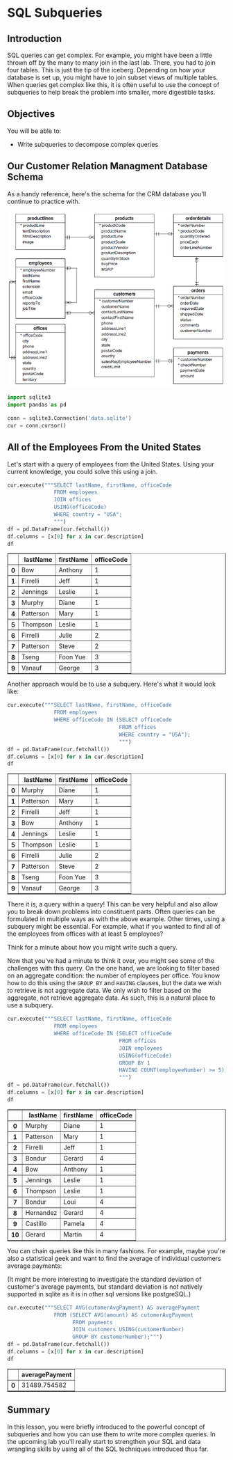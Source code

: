 
# SQL Subqueries

## Introduction

SQL queries can get complex. For example, you might have been a little thrown off by the many to many join in the last lab. There, you had to join four tables. This is just the tip of the iceberg. Depending on how your database is set up, you might have to join subset views of multiple tables. When queries get complex like this, it is often useful to use the concept of subqueries to help break the problem into smaller, more digestible tasks.

## Objectives

You will be able to:

* Write subqueries to decompose complex queries

## Our Customer Relation Managment Database Schema

As a handy reference, here's the schema for the CRM database you'll continue to practice with.

<img src="images/Database-Schema.png" width="600">


```python
import sqlite3
import pandas as pd
```


```python
conn = sqlite3.Connection('data.sqlite')
cur = conn.cursor()
```

## All of the Employees From the United States

Let's start with a query of employees from the United States. Using your current knowledge, you could solve this using a join.


```python
cur.execute("""SELECT lastName, firstName, officeCode
               FROM employees
               JOIN offices
               USING(officeCode)
               WHERE country = "USA";
               """)
df = pd.DataFrame(cur.fetchall())
df.columns = [x[0] for x in cur.description]
df
```




<div>
<style scoped>
    .dataframe tbody tr th:only-of-type {
        vertical-align: middle;
    }

    .dataframe tbody tr th {
        vertical-align: top;
    }

    .dataframe thead th {
        text-align: right;
    }
</style>
<table border="1" class="dataframe">
  <thead>
    <tr style="text-align: right;">
      <th></th>
      <th>lastName</th>
      <th>firstName</th>
      <th>officeCode</th>
    </tr>
  </thead>
  <tbody>
    <tr>
      <th>0</th>
      <td>Bow</td>
      <td>Anthony</td>
      <td>1</td>
    </tr>
    <tr>
      <th>1</th>
      <td>Firrelli</td>
      <td>Jeff</td>
      <td>1</td>
    </tr>
    <tr>
      <th>2</th>
      <td>Jennings</td>
      <td>Leslie</td>
      <td>1</td>
    </tr>
    <tr>
      <th>3</th>
      <td>Murphy</td>
      <td>Diane</td>
      <td>1</td>
    </tr>
    <tr>
      <th>4</th>
      <td>Patterson</td>
      <td>Mary</td>
      <td>1</td>
    </tr>
    <tr>
      <th>5</th>
      <td>Thompson</td>
      <td>Leslie</td>
      <td>1</td>
    </tr>
    <tr>
      <th>6</th>
      <td>Firrelli</td>
      <td>Julie</td>
      <td>2</td>
    </tr>
    <tr>
      <th>7</th>
      <td>Patterson</td>
      <td>Steve</td>
      <td>2</td>
    </tr>
    <tr>
      <th>8</th>
      <td>Tseng</td>
      <td>Foon Yue</td>
      <td>3</td>
    </tr>
    <tr>
      <th>9</th>
      <td>Vanauf</td>
      <td>George</td>
      <td>3</td>
    </tr>
  </tbody>
</table>
</div>



Another approach would be to use a subquery. Here's what it would look like:


```python
cur.execute("""SELECT lastName, firstName, officeCode
               FROM employees
               WHERE officeCode IN (SELECT officeCode
                                    FROM offices 
                                    WHERE country = "USA");
                                    """)
df = pd.DataFrame(cur.fetchall())
df.columns = [x[0] for x in cur.description]
df
```




<div>
<style scoped>
    .dataframe tbody tr th:only-of-type {
        vertical-align: middle;
    }

    .dataframe tbody tr th {
        vertical-align: top;
    }

    .dataframe thead th {
        text-align: right;
    }
</style>
<table border="1" class="dataframe">
  <thead>
    <tr style="text-align: right;">
      <th></th>
      <th>lastName</th>
      <th>firstName</th>
      <th>officeCode</th>
    </tr>
  </thead>
  <tbody>
    <tr>
      <th>0</th>
      <td>Murphy</td>
      <td>Diane</td>
      <td>1</td>
    </tr>
    <tr>
      <th>1</th>
      <td>Patterson</td>
      <td>Mary</td>
      <td>1</td>
    </tr>
    <tr>
      <th>2</th>
      <td>Firrelli</td>
      <td>Jeff</td>
      <td>1</td>
    </tr>
    <tr>
      <th>3</th>
      <td>Bow</td>
      <td>Anthony</td>
      <td>1</td>
    </tr>
    <tr>
      <th>4</th>
      <td>Jennings</td>
      <td>Leslie</td>
      <td>1</td>
    </tr>
    <tr>
      <th>5</th>
      <td>Thompson</td>
      <td>Leslie</td>
      <td>1</td>
    </tr>
    <tr>
      <th>6</th>
      <td>Firrelli</td>
      <td>Julie</td>
      <td>2</td>
    </tr>
    <tr>
      <th>7</th>
      <td>Patterson</td>
      <td>Steve</td>
      <td>2</td>
    </tr>
    <tr>
      <th>8</th>
      <td>Tseng</td>
      <td>Foon Yue</td>
      <td>3</td>
    </tr>
    <tr>
      <th>9</th>
      <td>Vanauf</td>
      <td>George</td>
      <td>3</td>
    </tr>
  </tbody>
</table>
</div>



There it is, a query within a query! This can be very helpful and also allow you to break down problems into constituent parts. Often queries can be formulated in multiple ways as with the above example. Other times, using a subquery might be essential. For example, what if you wanted to find all of the employees from offices with at least 5 employees?  

Think for a minute about how you might write such a query.  


Now that you've had a minute to think it over, you might see some of the challenges with this query. On the one hand, we are looking to filter based on an aggregate condition: the number of employees per office. You know how to do this using the `GROUP BY` and `HAVING` clauses, but the data we wish to retrieve is not aggregate data. We only wish to filter based on the aggregate, not retrieve aggregate data. As such, this is a natural place to use a subquery.


```python
cur.execute("""SELECT lastName, firstName, officeCode
               FROM employees
               WHERE officeCode IN (SELECT officeCode 
                                    FROM offices 
                                    JOIN employees
                                    USING(officeCode)
                                    GROUP BY 1
                                    HAVING COUNT(employeeNumber) >= 5);
                                    """)
df = pd.DataFrame(cur.fetchall())
df.columns = [x[0] for x in cur.description]
df
```




<div>
<style scoped>
    .dataframe tbody tr th:only-of-type {
        vertical-align: middle;
    }

    .dataframe tbody tr th {
        vertical-align: top;
    }

    .dataframe thead th {
        text-align: right;
    }
</style>
<table border="1" class="dataframe">
  <thead>
    <tr style="text-align: right;">
      <th></th>
      <th>lastName</th>
      <th>firstName</th>
      <th>officeCode</th>
    </tr>
  </thead>
  <tbody>
    <tr>
      <th>0</th>
      <td>Murphy</td>
      <td>Diane</td>
      <td>1</td>
    </tr>
    <tr>
      <th>1</th>
      <td>Patterson</td>
      <td>Mary</td>
      <td>1</td>
    </tr>
    <tr>
      <th>2</th>
      <td>Firrelli</td>
      <td>Jeff</td>
      <td>1</td>
    </tr>
    <tr>
      <th>3</th>
      <td>Bondur</td>
      <td>Gerard</td>
      <td>4</td>
    </tr>
    <tr>
      <th>4</th>
      <td>Bow</td>
      <td>Anthony</td>
      <td>1</td>
    </tr>
    <tr>
      <th>5</th>
      <td>Jennings</td>
      <td>Leslie</td>
      <td>1</td>
    </tr>
    <tr>
      <th>6</th>
      <td>Thompson</td>
      <td>Leslie</td>
      <td>1</td>
    </tr>
    <tr>
      <th>7</th>
      <td>Bondur</td>
      <td>Loui</td>
      <td>4</td>
    </tr>
    <tr>
      <th>8</th>
      <td>Hernandez</td>
      <td>Gerard</td>
      <td>4</td>
    </tr>
    <tr>
      <th>9</th>
      <td>Castillo</td>
      <td>Pamela</td>
      <td>4</td>
    </tr>
    <tr>
      <th>10</th>
      <td>Gerard</td>
      <td>Martin</td>
      <td>4</td>
    </tr>
  </tbody>
</table>
</div>



You can chain queries like this in many fashions. For example, maybe you're also a statistical geek and want to find the average of individual customers average payments:

(It might be more interesting to investigate the standard deviation of customer's average payments, but standard deviation is not natively supported in sqlite as it is in other sql versions like postgreSQL.)


```python
cur.execute("""SELECT AVG(cutomerAvgPayment) AS averagePayment
               FROM (SELECT AVG(amount) AS cutomerAvgPayment
                     FROM payments
                     JOIN customers USING(customerNumber)
                     GROUP BY customerNumber);""")
df = pd.DataFrame(cur.fetchall())
df.columns = [x[0] for x in cur.description]
df
```




<div>
<style scoped>
    .dataframe tbody tr th:only-of-type {
        vertical-align: middle;
    }

    .dataframe tbody tr th {
        vertical-align: top;
    }

    .dataframe thead th {
        text-align: right;
    }
</style>
<table border="1" class="dataframe">
  <thead>
    <tr style="text-align: right;">
      <th></th>
      <th>averagePayment</th>
    </tr>
  </thead>
  <tbody>
    <tr>
      <th>0</th>
      <td>31489.754582</td>
    </tr>
  </tbody>
</table>
</div>



## Summary

In this lesson, you were briefly introduced to the powerful concept of subqueries and how you can use them to write more complex queries. In the upcoming lab you'll really start to strengthen your SQL and data wrangling skills by using all of the SQL techniques introduced thus far.
